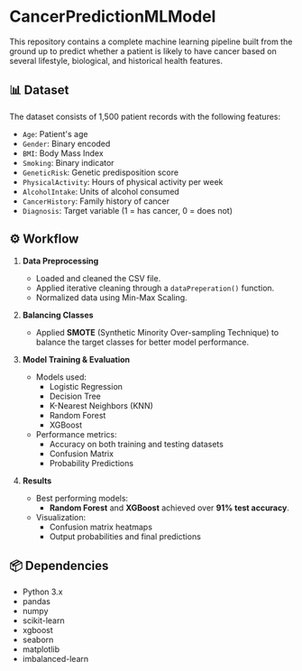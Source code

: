 # CancerPredictionMLModel

This repository contains a complete machine learning pipeline built from the ground up to predict whether a patient is likely to have cancer based on several lifestyle, biological, and historical health features.

## 📊 Dataset

The dataset consists of 1,500 patient records with the following features:
- `Age`: Patient's age
- `Gender`: Binary encoded
- `BMI`: Body Mass Index
- `Smoking`: Binary indicator
- `GeneticRisk`: Genetic predisposition score
- `PhysicalActivity`: Hours of physical activity per week
- `AlcoholIntake`: Units of alcohol consumed
- `CancerHistory`: Family history of cancer
- `Diagnosis`: Target variable (1 = has cancer, 0 = does not)

## ⚙️ Workflow

1. **Data Preprocessing**
   - Loaded and cleaned the CSV file.
   - Applied iterative cleaning through a `dataPreperation()` function.
   - Normalized data using Min-Max Scaling.

2. **Balancing Classes**
   - Applied **SMOTE** (Synthetic Minority Over-sampling Technique) to balance the target classes for better model performance.

3. **Model Training & Evaluation**
   - Models used:
     - Logistic Regression
     - Decision Tree
     - K-Nearest Neighbors (KNN)
     - Random Forest
     - XGBoost
   - Performance metrics:
     - Accuracy on both training and testing datasets
     - Confusion Matrix
     - Probability Predictions

4. **Results**
   - Best performing models:
     - **Random Forest** and **XGBoost** achieved over **91% test accuracy**.
   - Visualization:
     - Confusion matrix heatmaps
     - Output probabilities and final predictions

## 📦 Dependencies

- Python 3.x
- pandas
- numpy
- scikit-learn
- xgboost
- seaborn
- matplotlib
- imbalanced-learn
